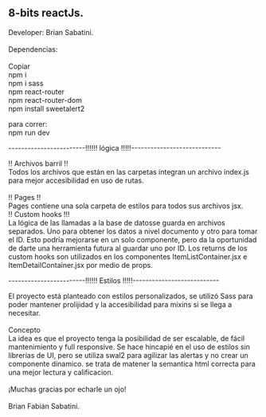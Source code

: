 ## 8-bits reactJs.

Developer: Brian Sabatini.<br>
<br>
Dependencias:<br>
<br>
Copiar <br>
npm i <br>
npm i sass <br>
npm react-router<br>
npm react-router-dom<br>
npm install sweetalert2<br>

para correr:<br>
npm run dev<br>


------------------------!!!!!! lógica !!!!!----------------------------<br>

!! Archivos barril !!<br>
Todos los archivos que están en las carpetas integran un archivo index.js para mejor accesibilidad en uso de rutas.<br>
<br>
!! Pages !!<br>
Pages contiene una sola carpeta de estilos para todos sus archivos jsx.
<br>
!! Custom hooks !!!<br>
La lógica de las llamadas a la base de datosse guarda en archivos separados. Uno para obtener los datos a nivel documento y otro para tomar el ID. Esto podría mejorarse en un solo componente, pero da la oportunidad de darte una herramienta futura al guardar uno por ID. Los returns de los custom hooks son utilizados en los componentes ItemListContainer.jsx e ItemDetailContainer.jsx por medio de props.
<br>

------------------------!!!!!! Estilos !!!!!---------------------------<br>

El proyecto está planteado con estilos personalizados, se utilizó Sass para poder mantener prolijidad y la accesibilidad para mixins si se llega a necesitar.<br>
<br>
Concepto<br>
La idea es que el proyecto tenga la posibilidad de ser escalable, de fácil mantenimiento y full responsive. Se hace hincapié en el uso de estilos sin librerías de UI, pero se utiliza swal2 para agilizar las alertas y no crear un componente dinamico.
se trata de matener la semantica html correcta para una mejor lectura y calificacion.<br>
<br>
¡Muchas gracias por echarle un ojo!<br>
<br>
Brian Fabián Sabatini.<br>
